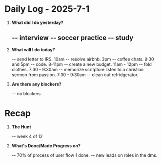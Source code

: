 # Daily Log - 2025-7-1

1. **What did I do yesterday?**

   -- interview
   -- soccer practice
   -- study
   -- 

2. **What will I do today?**

   -- send letter to IRS. 10am
   -- resolve airbnb. 3pm
   -- coffee chats. 9:30 and 5pm
   -- code. 8-11pm
   -- create a new budget. 11am - 12pm
   -- fold clothes. 7:30 - 9:30am
   -- memorize scritpture listen to a christian sermon from passion. 7:30 - 9:30am
   -- clean out refridgerator.

3. **Are there any blockers?**

   -- no blockers.

# Recap

1. **The Hunt**
   
   -- week 4 of 12

2. **What's Done/Made Progress on?** 

   -- 70% of process of user flow 1 done.
   -- new leads on roles in the dms.

<!--
   git add .; git commit -m "daily stand-up"; git push;
   git add .; git commit -m "daily close"; git push;
-->
